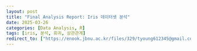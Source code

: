 ```yaml
---
layout: post
title: "Final Analysis Report: Iris 데이터셋 분석"
date: 2025-03-26
categories: [Data Analysis, R]
tags: [iris, 분석, 회귀, 상관관계]
redirect_to: ["https://enook.jbnu.ac.kr/files/329/tyoung612345@gmail.com/51.html"](https://github.com/RYU-TAE-YOUNG/RYU-TAE-YOUNG.github.io/blob/master/_posts/final_report.html)
---
```

